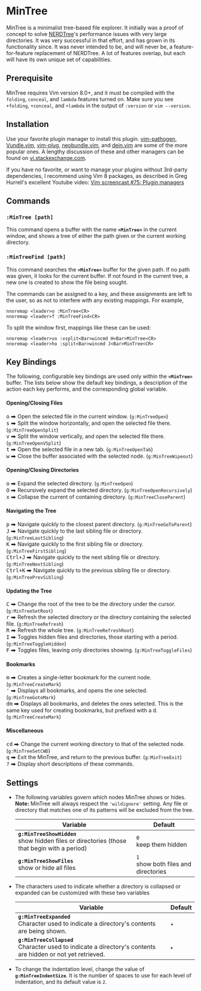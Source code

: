 # MinTree

MinTree is a minimalist tree-based file explorer. It initially was a proof of concept to solve [NERDTree](https://github.com/scrooloose/nerdtree)'s performance issues with very large directories. It was very successful in that effort, and has grown in its functionality since. It was never intended to be, and will never be, a feature-for-feature replacement of NERDTree. A lot of features overlap, but each will have its own unique set of capabilities.

## Prerequisite

MinTree requires Vim version 8.0+, and it must be compiled with the `folding`, `conceal`, and `lambda` features turned on. Make sure you see `+folding`, `+conceal`, and `+lambda` in the output of `:version` or `vim --version`.

## Installation

Use your favorite plugin manager to install this plugin. [vim-pathogen](https://github.com/tpope/vim-pathogen), [Vundle.vim](https://github.com/VundleVim/Vundle.vim), [vim-plug](https://github.com/junegunn/vim-plug), [neobundle.vim](https://github.com/Shougo/neobundle.vim), and [dein.vim](https://github.com/Shougo/dein.vim) are some of the more popular ones. A lengthy discussion of these and other managers can be found on [vi.stackexchange.com](https://vi.stackexchange.com/questions/388/what-is-the-difference-between-the-vim-plugin-managers).

If you have no favorite, or want to manage your plugins without 3rd-party dependencies, I recommend using Vim 8 packages, as described in Greg Hurrell's excellent Youtube video: [Vim screencast #75: Plugin managers](https://www.youtube.com/watch?v=X2_R3uxDN6g)

## Commands

### `:MinTree [path]`
This command opens a buffer with the name **`=MinTree=`** in the current window, and shows a tree of either the path given or the current working directory.

### `:MinTreeFind [path]`
This command searches the **`=MinTree=`** buffer for the given path. If no path was given, it looks for the current buffer. If not found in the current tree, a new one is created to show the file being sought.

The commands can be assigned to a key, and these assignments are left to the user, so as not to interfere with any existing mappings. For example,

```vim
nnoremap <leader>o :MinTree<CR>
nnoremap <leader>f :MinTreeFind<CR>
```

To split the window first, mappings like these can be used:

```vim
nnoremap <leader>vo :vsplit<Bar>wincmd H<Bar>MinTree<CR>
nnoremap <leader>ho :split<Bar>wincmd J<Bar>MinTree<CR>
```

## Key Bindings

The following, configurable key bindings are used only within the **`=MinTree=`** buffer. The lists below show the default key bindings, a description of the action each key performs, and the corresponding global variable.

#### Opening/Closing Files
<kbd>o</kbd> ⮕ Open the selected file in the current window. (`g:MinTreeOpen`)
<br><kbd>s</kbd> ⮕ Split the window horizontally, and open the selected file there. (`g:MinTreeOpenSplit`)
<br><kbd>v</kbd> ⮕ Split the window vertically, and open the selected file there. (`g:MinTreeOpenVSplit`)
<br><kbd>t</kbd> ⮕ Open the selected file in a new tab. (`g:MinTreeOpenTab`)
<br><kbd>w</kbd> ⮕ Close the buffer associated with the selected node. (`g:MinTreeWipeout`)
#### Opening/Closing Directories
<kbd>o</kbd> ⮕ Expand the selected directory. (`g:MinTreeOpen`)
<br><kbd>O</kbd> ⮕ Recursively expand the selected directory. (`g:MinTreeOpenRecursively`)
<br><kbd>x</kbd> ⮕ Collapse the current of containing directory. (`g:MinTreeCloseParent`)
#### Navigating the Tree
<kbd>p</kbd> ⮕ Navigate quickly to the closest parent directory. (`g:MinTreeGoToParent`)
<br><kbd>J</kbd> ⮕ Navigate quickly to the last sibling file or directory. (`g:MinTreeLastSibling`)
<br><kbd>K</kbd> ⮕ Navigate quickly to the first sibling file or directory. (`g:MinTreeFirstSibling`)
<br><kbd>Ctrl+J</kbd> ⮕ Navigate quickly to the next sibling file or directory. (`g:MinTreeNextSibling`)
<br><kbd>Ctrl+K</kbd> ⮕ Navigate quickly to the previous sibling file or directory. (`g:MinTreePrevSibling`)
#### Updating the Tree
<kbd>C</kbd> ⮕ Change the root of the tree to be the directory under the cursor. (`g:MinTreeSetRoot`)
<br><kbd>r</kbd> ⮕ Refresh the selected directory or the directory containing the selected file. (`g:MinTreeRefresh`)
<br><kbd>R</kbd> ⮕ Refresh the whole tree. (`g:MinTreeRefreshRoot`)
<br><kbd>I</kbd> ⮕ Toggles hidden files and directories, those starting with a period. (`g:MinTreeToggleHidden`)
<br><kbd>F</kbd> ⮕ Toggles files, leaving only directories showing. (`g:MinTreeToggleFiles`)
#### Bookmarks
<kbd>m</kbd> ⮕ Creates a single-letter bookmark for the current node. (`g:MinTreeCreateMark`)
<br><kbd>'</kbd> ⮕ Displays all bookmarks, and opens the one selected. (`g:MinTreeGotoMark`)
<br><kbd>dm</kbd> ⮕ Displays all bookmarks, and deletes the ones selected. This is the same key used for creating bookmarks, but prefixed with a <kbd>d</kbd>. (`g:MinTreeCreateMark`)
#### Miscellaneous
<kbd>cd</kbd> ⮕ Change the current working directory to that of the selected node. (`g:MinTreeSetCWD`)
<br><kbd>q</kbd> ⮕ Exit the MinTree, and return to the previous buffer. (`g:MinTreeExit`)
<br><kbd>?</kbd> ⮕ Display short descriptions of these commands.

## Settings

* The following variables govern which nodes MinTree shows or hides. **Note:** MinTree will always respect the `'wildignore'` setting. Any file or directory that matches one of its patterns will be excluded from the tree.

    Variable | Default
    --- | ---
    **`g:MinTreeShowHidden`**<br>show hidden files or directories (those that begin with a period) | `0`<br>keep them hidden
    **`g:MinTreeShowFiles`**<br>show or hide all files | `1`<br>show both files and directories

* The characters used to indicate whether a directory is collapsed or expanded can be customized with these two variables

    Variable | Default
    --- | ---
    **`g:MinTreeExpanded`**<br>Character used to indicate a directory's contents are being shown. | `▾`
    **`g:MinTreeCollapsed`**<br>Character used to indicate a directory's contents are hidden or not yet retrieved. | `▸`

* To change the indentation level, change the value of **`g:MinTreeIndentSize`**. It is the number of spaces to use for each level of indentation, and its default value is `2`.
